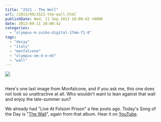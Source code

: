 ```yaml
---
title: "2521 - The Wall"
url: /2013/09/2521-the-wall.html
publishDate: Wed, 11 Sep 2013 18:00:42 +0000
date: 2013-09-11 20:00:42
categories: 
  - "olympus-m-zuiko-digital-17mm-f1-8"
tags: 
  - "decay"
  - "italy"
  - "monfalcone"
  - "olympus-om-d-e-m5"
  - "wall"
---
```

<div class="container">
<div class="center"><a target="_blank" href="https://d25zfm9zpd7gm5.cloudfront.net/1200x1200/2013/20130901_143821_lr.jpg"><img src="https://d25zfm9zpd7gm5.cloudfront.net/0600x0600/2013/20130901_143821_lr.jpg" /></a></div>
</div>
<br /> 

Here's one last image from Monfalcone, and if you ask me, this one does not look so unattractive at all. Who wouldn't want to lean against that wall and enjoy the late-summer sun?

 We already had "Live At Folsom Prison" a few posts ago. Today's Song of the Day is "<a href="http://www.lyricsmode.com/lyrics/j/johnny_cash/the_wall.html" target="_blank">The Wall</a>", again from that album. Hear it on <a href="http://www.youtube.com/watch?v=b_MjWtJN5T4" target="_blank">YouTube</a>.
